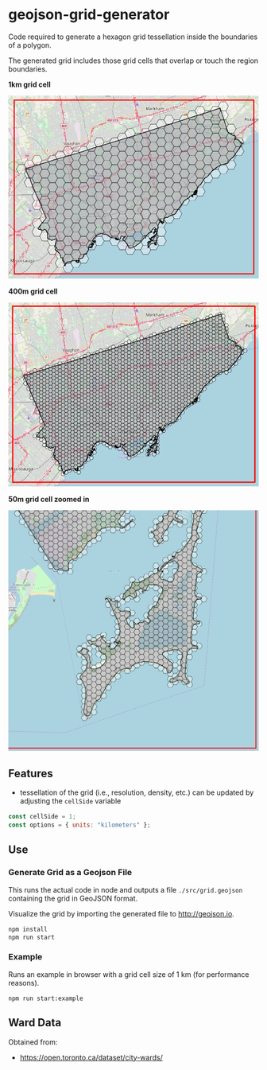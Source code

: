 # geojson-grid-generator

Code required to generate a hexagon grid tessellation inside the boundaries of a polygon.

The generated grid includes those grid cells that overlap or touch the region boundaries.

**1km grid cell**

![screenshot](docs/screenshot-grid-tesselation-1km.png)

**400m grid cell**

![screenshot](docs/screenshot-grid-tesselation-400m.png)

**50m grid cell zoomed in**

![screenshot](docs/screenshot-grid-tesselation-50m-zoomed-in.png)

## Features

- tessellation of the grid (i.e., resolution, density, etc.) can be updated by adjusting the `cellSide` variable

```js
const cellSide = 1;
const options = { units: "kilometers" };
```

## Use

### Generate Grid as a Geojson File

This runs the actual code in node and outputs a file `./src/grid.geojson` containing the grid in GeoJSON format.

Visualize the grid by importing the generated file to http://geojson.io.

```
npm install
npm run start
```

### Example

Runs an example in browser with a grid cell size of 1 km (for performance reasons).

```
npm run start:example
```

## Ward Data

Obtained from:

- https://open.toronto.ca/dataset/city-wards/
